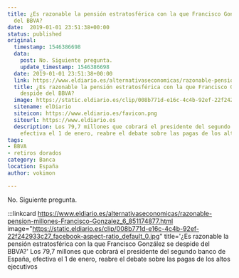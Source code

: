 ```yaml
---
title: ¿Es razonable la pensión estratosférica con la que Francisco González se despide
  del BBVA?
date:  2019-01-01 23:51:38+00:00
status: published
original:
  timestamp: 1546386698
  data:
    post: No. Siguiente pregunta.
    update_timestamp: 1546386698
  date: 2019-01-01 23:51:38+00:00
  link: https://www.eldiario.es/alternativaseconomicas/razonable-pension-millones-Francisco-Gonzalez_6_851174877.html
  title: ¿Es razonable la pensión estratosférica con la que Francisco González se
    despide del BBVA?
  image: https://static.eldiario.es/clip/008b771d-e16c-4c4b-92ef-22f242933c27_facebook-aspect-ratio_default_0.jpg
  sitename: elDiario
  siteicon: https://www.eldiario.es/favicon.png
  siteurl: https://www.eldiario.es
  description: Los 79,7 millones que cobrará el presidente del segundo banco de España,
    efectiva el 1 de enero, reabre el debate sobre las pagas de los altos ejecutivos
tags:
- BBVA
- retiros dorados
category: Banca
location: España
author: vokimon

---
```

No. Siguiente pregunta.

:::linkcard https://www.eldiario.es/alternativaseconomicas/razonable-pension-millones-Francisco-Gonzalez_6_851174877.html image="https://static.eldiario.es/clip/008b771d-e16c-4c4b-92ef-22f242933c27_facebook-aspect-ratio_default_0.jpg" title='¿Es razonable la pensión estratosférica con la que Francisco González se despide del BBVA?'
    Los 79,7 millones que cobrará el presidente del segundo banco de España,
    efectiva el 1 de enero, reabre el debate sobre las pagas de los altos ejecutivos

